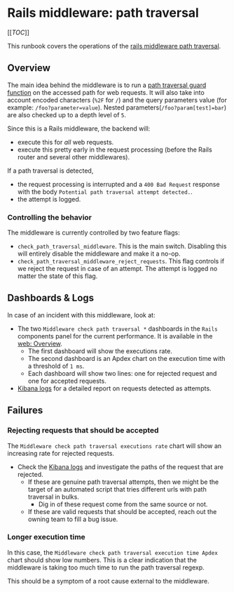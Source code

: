 # Rails middleware: path traversal

[[_TOC_]]

This runbook covers the operations of the [rails middleware path traversal](https://gitlab.com/gitlab-org/gitlab/-/blob/master/lib/gitlab/middleware/path_traversal_check.rb).

## Overview

The main idea behind the middleware is to run a [path traversal guard function](https://gitlab.com/gitlab-org/gitlab/-/blob/13bd92ac334c714318ba507efcca8b007d3e90ff/lib/gitlab/path_traversal.rb#L35) on the accessed path for web requests.
It will also take into account encoded characters (`%2F` for `/`) and the query parameters value (for example: `/foo?parameter=value`).
Nested parameters(`/foo?param[test]=bar`) are also checked up to a depth level of `5`.

Since this is a Rails middleware, the backend will:

* execute this for _all_ web requests.
* execute this pretty early in the request processing (before the Rails router and several other middlewares).

If a path traversal is detected,

* the request processing is interrupted and a `400 Bad Request` response with the body `Potential path traversal attempt detected.`.
* the attempt is logged.

### Controlling the behavior

The middleware is currently controlled by two feature flags:

* `check_path_traversal_middleware`. This is the main switch. Disabling this will entirely disable the middleware and make it a no-op.
* `check_path_traversal_middleware_reject_requests`. This flag controls if we reject the request in case of an attempt. The attempt is logged no matter the state of this flag.

## Dashboards & Logs

In case of an incident with this middleware, look at:

* The two `Middleware check path traversal *` dashboards in the `Rails` components panel for the current performance. It is available in the [web: Overview](https://dashboards.gitlab.net/d/web-main/web-overview?orgId=1).
  * The first dashboard will show the executions rate.
  * The second dashboard is an Apdex chart on the execution time with a threshold of `1 ms`.
  * Each dashboard will show two lines: one for rejected request and one for accepted requests.
* [Kibana logs](https://log.gprd.gitlab.net/app/r/s/8bYSz) for a detailed report on requests detected as attempts.

## Failures

### Rejecting requests that should be accepted

The `Middleware check path traversal executions rate` chart will show an increasing rate for rejected requests.

* Check the [Kibana logs](https://log.gprd.gitlab.net/app/r/s/8bYSz) and investigate the paths of the request that are rejected.
  * If these are genuine path traversal attempts, then we might be the target of an automated script that tries different urls with path traversal in bulks.
    * Dig in of these request come from the same source or not.
  * If these are valid requests that should be accepted, reach out the owning team to fill a bug issue.

### Longer execution time

In this case, the `Middleware check path traversal execution time Apdex` chart should show low numbers.
This is a clear indication that the middleware is taking too much time to run the path traversal regexp.

This should be a symptom of a root cause external to the middleware.
